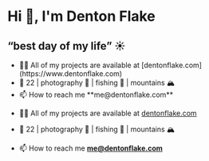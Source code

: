 <h1>Hi 👋, I'm Denton Flake</h1>
<h2>“best day of my life” ☀️</h2>

<ul>
    <li>👨‍💻 All of my projects are available at [dentonflake.com](https://www.dentonflake.com)</li>
    <li>💬 22 | photography 📸 | fishing 🎣 | mountains 🏔️</li>
    <li>📫 How to reach me **me@dentonflake.com**</li>
</ul>


- 👨‍💻 All of my projects are available at [dentonflake.com](https://www.dentonflake.com)

- 💬 22 | photography 📸 | fishing 🎣 | mountains 🏔️

- 📫 How to reach me **me@dentonflake.com**



<!--
**dentonflake/dentonflake** is a ✨ _special_ ✨ repository because its `README.md` (this file) appears on your GitHub profile.

Here are some ideas to get you started:

- 🔭 I’m currently working on ...
- 🌱 I’m currently learning ...
- 👯 I’m looking to collaborate on ...
- 🤔 I’m looking for help with ...
- 💬 Ask me about ...
- 📫 How to reach me: ...
- 😄 Pronouns: ...
- ⚡ Fun fact: ...
-->
